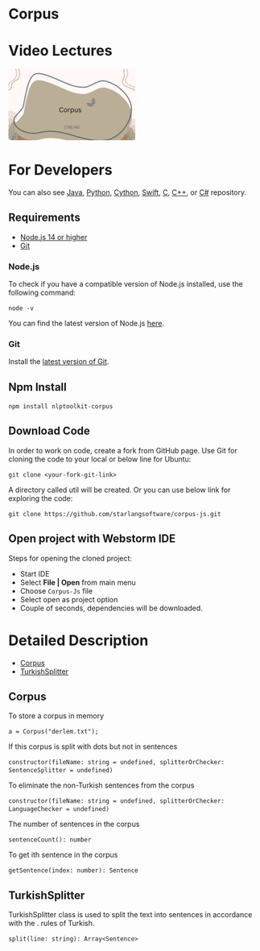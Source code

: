 Corpus
============

Video Lectures
============

[<img src="https://github.com/StarlangSoftware/Corpus/blob/master/video.jpg" width="50%">](https://youtu.be/xTrdKY5uI08)

For Developers
============
You can also see [Java](https://github.com/starlangsoftware/Corpus), [Python](https://github.com/starlangsoftware/Corpus-Py), 
[Cython](https://github.com/starlangsoftware/Corpus-Cy), [Swift](https://github.com/starlangsoftware/Corpus-Swift), 
[C](https://github.com/starlangsoftware/Corpus-C), [C++](https://github.com/starlangsoftware/Corpus-CPP), or [C#](https://github.com/starlangsoftware/Corpus-CS) repository.

## Requirements

* [Node.js 14 or higher](#Node.js)
* [Git](#git)

### Node.js 

To check if you have a compatible version of Node.js installed, use the following command:

    node -v
    
You can find the latest version of Node.js [here](https://nodejs.org/en/download/).

### Git

Install the [latest version of Git](https://git-scm.com/book/en/v2/Getting-Started-Installing-Git).

## Npm Install

	npm install nlptoolkit-corpus
	
## Download Code

In order to work on code, create a fork from GitHub page. 
Use Git for cloning the code to your local or below line for Ubuntu:

	git clone <your-fork-git-link>

A directory called util will be created. Or you can use below link for exploring the code:

	git clone https://github.com/starlangsoftware/corpus-js.git

## Open project with Webstorm IDE

Steps for opening the cloned project:

* Start IDE
* Select **File | Open** from main menu
* Choose `Corpus-Js` file
* Select open as project option
* Couple of seconds, dependencies will be downloaded. 

Detailed Description
============

+ [Corpus](#corpus)
+ [TurkishSplitter](#turkishsplitter)

## Corpus

To store a corpus in memory

	a = Corpus("derlem.txt");

If this corpus is split with dots but not in sentences

	constructor(fileName: string = undefined, splitterOrChecker: SentenceSplitter = undefined)

To eliminate the non-Turkish sentences from the corpus

	constructor(fileName: string = undefined, splitterOrChecker: LanguageChecker = undefined)

The number of sentences in the corpus

	sentenceCount(): number

To get ith sentence in the corpus

	getSentence(index: number): Sentence

## TurkishSplitter

TurkishSplitter class is used to split the text into sentences in accordance with the . rules of Turkish.

	split(line: string): Array<Sentence>

